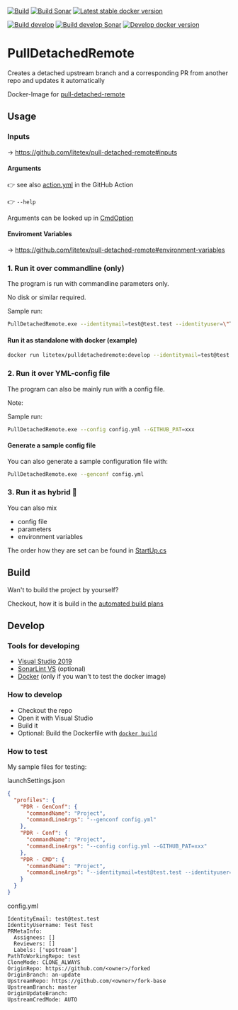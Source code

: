 [![Build](https://img.shields.io/github/workflow/status/litetex/PullDetachedRemote/Master%20CI)](https://github.com/litetex/PullDetachedRemote/actions?query=workflow%3A%22Master+CI%22)
[![Build Sonar](https://dev.azure.com/litetex/PullDetachedRemote/_apis/build/status/master?label=build%20sonar)](https://dev.azure.com/litetex/PullDetachedRemote/_build/latest?definitionId=8)
[![Latest stable docker version](https://img.shields.io/badge/docker-latest-%232684ff)](https://hub.docker.com/r/litetex/pulldetachedremote/tags?name=latest)

[![Build develop](https://img.shields.io/github/workflow/status/litetex/PullDetachedRemote/Develop%20CI?label=build%20develop)](https://github.com/litetex/PullDetachedRemote/actions?query=workflow%3A%22Develop+CI%22)
[![Build develop Sonar](https://dev.azure.com/litetex/PullDetachedRemote/_apis/build/status/develop?label=build%20develop%20sonar)](https://dev.azure.com/litetex/PullDetachedRemote/_build/latest?definitionId=7)
[![Develop docker version](https://img.shields.io/badge/docker-develop-%232684ff)](https://hub.docker.com/r/litetex/pulldetachedremote/tags?name=develop&page=1)

# PullDetachedRemote
Creates a detached upstream branch and a corresponding PR from another repo and updates it automatically

Docker-Image for [pull-detached-remote](https://github.com/litetex/pull-detached-remote)

## Usage
### Inputs
→ https://github.com/litetex/pull-detached-remote#inputs
#### Arguments
:point_right: see also [action.yml](https://github.com/litetex/pull-detached-remote/blob/develop/action.yml) in the GitHub Action

:point_right: ``--help`` 

Arguments can be looked up in  [CmdOption](PullDetachedRemote/CMD/CmdOption.cs)

#### Enviroment Variables
→ https://github.com/litetex/pull-detached-remote#environment-variables

### 1. Run it over commandline (only)
The program is run with commandline parameters only.

No disk or similar required.

Sample run:
```BASH
PullDetachedRemote.exe --identitymail=test@test.test --identityuser=\"Test Test\" --prlabels \"upstream\" --clonemode=CLONE_ALWAYS --originrepo=https://github.com/<owner>/forked --originbranch=an-update --upstreamrepo=https://github.com/<owner>/fork-base --upstreambranch=master --GITHUB_PAT=xxx
```


#### Run it as standalone with docker (example)
```BASH
docker run litetex/pulldetachedremote:develop --identitymail=test@test.test --identityuser=\"Test Test\" --prlabels \"upstream\" --clonemode=CLONE_ALWAYS --originrepo=https://github.com/<owner>/forked --originbranch=an-update --upstreamrepo=https://github.com/<owner>/fork-base --upstreambranch=master --GITHUB_PAT=xxx
```

### 2. Run it over YML-config file
The program can also be mainly run with a config file.

Note: 

Sample run:
```BASH
PullDetachedRemote.exe --config config.yml --GITHUB_PAT=xxx
```
#### Generate a sample config file
You can also generate a sample configuration file with:
```BASH
PullDetachedRemote.exe --genconf config.yml
```
### 3. Run it as hybrid :twisted_rightwards_arrows:
You can also mix
- config file
- parameters
- environment variables

The order how they are set can be found in [StartUp.cs](PullDetachedRemote/StartUp.cs)

## Build
Wan't to build the project by yourself?

Checkout, how it is build in the [automated build plans](.github/workflows/)

## Develop
### Tools for developing
* [Visual Studio 2019](https://visualstudio.microsoft.com/de/vs/)
* [SonarLint VS](https://www.sonarlint.org/visualstudio/) (optional)
* [Docker](https://docs.docker.com/engine/install/) (only if you wan't to test the docker image)

### How to develop
* Checkout the repo
* Open it with Visual Studio
* Build it 
* Optional: Build the Dockerfile with [``docker build``](https://docs.docker.com/engine/reference/commandline/build/)

### How to test
My sample files for testing:

launchSettings.json
```JSON
{
  "profiles": {
    "PDR - GenConf": {
      "commandName": "Project",
      "commandLineArgs": "--genconf config.yml"
    },
    "PDR - Conf": {
      "commandName": "Project",
      "commandLineArgs": "--config config.yml --GITHUB_PAT=xxx"
    },
    "PDR - CMD": {
      "commandName": "Project",
      "commandLineArgs": "--identitymail=test@test.test --identityuser=\"Test Test\" --prlabels \"upstream\" --clonemode=CLONE_ALWAYS --originrepo=https://github.com/<owner>/forked --originbranch=an-update --upstreamrepo=https://github.com/<owner>/fork-base --upstreambranch=master --GITHUB_PAT=xxx"
    }
  }
}
```

config.yml
```YML
IdentityEmail: test@test.test
IdentityUsername: Test Test
PRMetaInfo:
  Assignees: []
  Reviewers: []
  Labels: ['upstream']
PathToWorkingRepo: test
CloneMode: CLONE_ALWAYS
OriginRepo: https://github.com/<owner>/forked
OriginBranch: an-update
UpstreamRepo: https://github.com/<owner>/fork-base
UpstreamBranch: master
OriginUpdateBranch: 
UpstreamCredMode: AUTO
```
